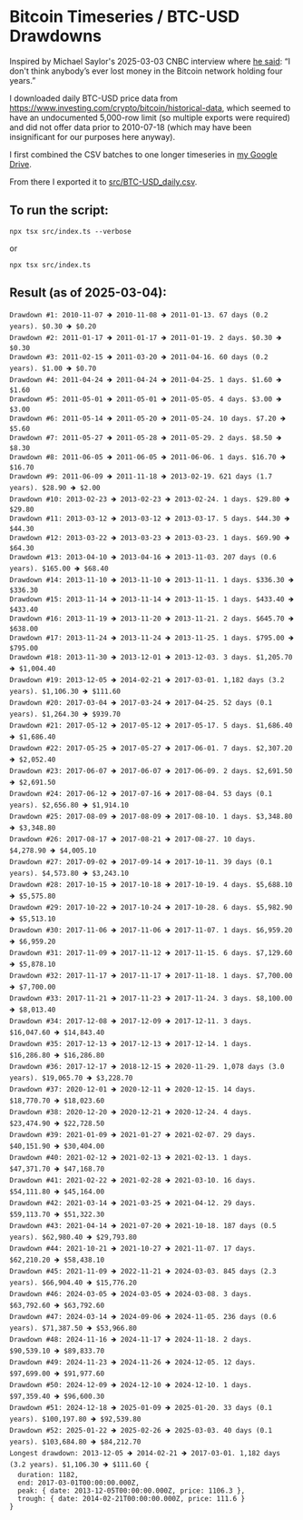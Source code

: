 # Bitcoin Timeseries / BTC-USD Drawdowns

Inspired by Michael Saylor's 2025-03-03 CNBC interview where [he said](https://youtu.be/On8QX5_IoY0?si=FstwuWWviGVWmf1o&t=276): “I don't think anybody’s ever lost money in the Bitcoin network holding four years.”

I downloaded daily BTC-USD price data from https://www.investing.com/crypto/bitcoin/historical-data, which seemed to have an undocumented 5,000-row limit (so multiple exports were required) and did not offer data prior to 2010-07-18 (which may have been insignificant for our purposes here anyway).

I first combined the CSV batches to one longer timeseries in [my Google Drive](https://docs.google.com/spreadsheets/d/1hgllgBl7-htTij1jq2m4qgitty4-z-B4Cx6dhuVaFs8/edit?gid=1957164531#gid=1957164531).

From there I exported it to [src/BTC-USD_daily.csv](src/BTC-USD_daily.csv).

## To run the script:

`npx tsx src/index.ts --verbose`

or

`npx tsx src/index.ts`

## Result (as of 2025-03-04):

```
Drawdown #1: 2010-11-07 🡺 2010-11-08 🡺 2011-01-13. 67 days (0.2 years). $0.30 🡺 $0.20
Drawdown #2: 2011-01-17 🡺 2011-01-17 🡺 2011-01-19. 2 days. $0.30 🡺 $0.30
Drawdown #3: 2011-02-15 🡺 2011-03-20 🡺 2011-04-16. 60 days (0.2 years). $1.00 🡺 $0.70
Drawdown #4: 2011-04-24 🡺 2011-04-24 🡺 2011-04-25. 1 days. $1.60 🡺 $1.60
Drawdown #5: 2011-05-01 🡺 2011-05-01 🡺 2011-05-05. 4 days. $3.00 🡺 $3.00
Drawdown #6: 2011-05-14 🡺 2011-05-20 🡺 2011-05-24. 10 days. $7.20 🡺 $5.60
Drawdown #7: 2011-05-27 🡺 2011-05-28 🡺 2011-05-29. 2 days. $8.50 🡺 $8.30
Drawdown #8: 2011-06-05 🡺 2011-06-05 🡺 2011-06-06. 1 days. $16.70 🡺 $16.70
Drawdown #9: 2011-06-09 🡺 2011-11-18 🡺 2013-02-19. 621 days (1.7 years). $28.90 🡺 $2.00
Drawdown #10: 2013-02-23 🡺 2013-02-23 🡺 2013-02-24. 1 days. $29.80 🡺 $29.80
Drawdown #11: 2013-03-12 🡺 2013-03-12 🡺 2013-03-17. 5 days. $44.30 🡺 $44.30
Drawdown #12: 2013-03-22 🡺 2013-03-23 🡺 2013-03-23. 1 days. $69.90 🡺 $64.30
Drawdown #13: 2013-04-10 🡺 2013-04-16 🡺 2013-11-03. 207 days (0.6 years). $165.00 🡺 $68.40
Drawdown #14: 2013-11-10 🡺 2013-11-10 🡺 2013-11-11. 1 days. $336.30 🡺 $336.30
Drawdown #15: 2013-11-14 🡺 2013-11-14 🡺 2013-11-15. 1 days. $433.40 🡺 $433.40
Drawdown #16: 2013-11-19 🡺 2013-11-20 🡺 2013-11-21. 2 days. $645.70 🡺 $638.00
Drawdown #17: 2013-11-24 🡺 2013-11-24 🡺 2013-11-25. 1 days. $795.00 🡺 $795.00
Drawdown #18: 2013-11-30 🡺 2013-12-01 🡺 2013-12-03. 3 days. $1,205.70 🡺 $1,004.40
Drawdown #19: 2013-12-05 🡺 2014-02-21 🡺 2017-03-01. 1,182 days (3.2 years). $1,106.30 🡺 $111.60
Drawdown #20: 2017-03-04 🡺 2017-03-24 🡺 2017-04-25. 52 days (0.1 years). $1,264.30 🡺 $939.70
Drawdown #21: 2017-05-12 🡺 2017-05-12 🡺 2017-05-17. 5 days. $1,686.40 🡺 $1,686.40
Drawdown #22: 2017-05-25 🡺 2017-05-27 🡺 2017-06-01. 7 days. $2,307.20 🡺 $2,052.40
Drawdown #23: 2017-06-07 🡺 2017-06-07 🡺 2017-06-09. 2 days. $2,691.50 🡺 $2,691.50
Drawdown #24: 2017-06-12 🡺 2017-07-16 🡺 2017-08-04. 53 days (0.1 years). $2,656.80 🡺 $1,914.10
Drawdown #25: 2017-08-09 🡺 2017-08-09 🡺 2017-08-10. 1 days. $3,348.80 🡺 $3,348.80
Drawdown #26: 2017-08-17 🡺 2017-08-21 🡺 2017-08-27. 10 days. $4,278.90 🡺 $4,005.10
Drawdown #27: 2017-09-02 🡺 2017-09-14 🡺 2017-10-11. 39 days (0.1 years). $4,573.80 🡺 $3,243.10
Drawdown #28: 2017-10-15 🡺 2017-10-18 🡺 2017-10-19. 4 days. $5,688.10 🡺 $5,575.80
Drawdown #29: 2017-10-22 🡺 2017-10-24 🡺 2017-10-28. 6 days. $5,982.90 🡺 $5,513.10
Drawdown #30: 2017-11-06 🡺 2017-11-06 🡺 2017-11-07. 1 days. $6,959.20 🡺 $6,959.20
Drawdown #31: 2017-11-09 🡺 2017-11-12 🡺 2017-11-15. 6 days. $7,129.60 🡺 $5,878.10
Drawdown #32: 2017-11-17 🡺 2017-11-17 🡺 2017-11-18. 1 days. $7,700.00 🡺 $7,700.00
Drawdown #33: 2017-11-21 🡺 2017-11-23 🡺 2017-11-24. 3 days. $8,100.00 🡺 $8,013.40
Drawdown #34: 2017-12-08 🡺 2017-12-09 🡺 2017-12-11. 3 days. $16,047.60 🡺 $14,843.40
Drawdown #35: 2017-12-13 🡺 2017-12-13 🡺 2017-12-14. 1 days. $16,286.80 🡺 $16,286.80
Drawdown #36: 2017-12-17 🡺 2018-12-15 🡺 2020-11-29. 1,078 days (3.0 years). $19,065.70 🡺 $3,228.70
Drawdown #37: 2020-12-01 🡺 2020-12-11 🡺 2020-12-15. 14 days. $18,770.70 🡺 $18,023.60
Drawdown #38: 2020-12-20 🡺 2020-12-21 🡺 2020-12-24. 4 days. $23,474.90 🡺 $22,728.50
Drawdown #39: 2021-01-09 🡺 2021-01-27 🡺 2021-02-07. 29 days. $40,151.90 🡺 $30,404.00
Drawdown #40: 2021-02-12 🡺 2021-02-13 🡺 2021-02-13. 1 days. $47,371.70 🡺 $47,168.70
Drawdown #41: 2021-02-22 🡺 2021-02-28 🡺 2021-03-10. 16 days. $54,111.80 🡺 $45,164.00
Drawdown #42: 2021-03-14 🡺 2021-03-25 🡺 2021-04-12. 29 days. $59,113.70 🡺 $51,322.30
Drawdown #43: 2021-04-14 🡺 2021-07-20 🡺 2021-10-18. 187 days (0.5 years). $62,980.40 🡺 $29,793.80
Drawdown #44: 2021-10-21 🡺 2021-10-27 🡺 2021-11-07. 17 days. $62,210.20 🡺 $58,438.10
Drawdown #45: 2021-11-09 🡺 2022-11-21 🡺 2024-03-03. 845 days (2.3 years). $66,904.40 🡺 $15,776.20
Drawdown #46: 2024-03-05 🡺 2024-03-05 🡺 2024-03-08. 3 days. $63,792.60 🡺 $63,792.60
Drawdown #47: 2024-03-14 🡺 2024-09-06 🡺 2024-11-05. 236 days (0.6 years). $71,387.50 🡺 $53,966.80
Drawdown #48: 2024-11-16 🡺 2024-11-17 🡺 2024-11-18. 2 days. $90,539.10 🡺 $89,833.70
Drawdown #49: 2024-11-23 🡺 2024-11-26 🡺 2024-12-05. 12 days. $97,699.00 🡺 $91,977.60
Drawdown #50: 2024-12-09 🡺 2024-12-10 🡺 2024-12-10. 1 days. $97,359.40 🡺 $96,600.30
Drawdown #51: 2024-12-18 🡺 2025-01-09 🡺 2025-01-20. 33 days (0.1 years). $100,197.80 🡺 $92,539.80
Drawdown #52: 2025-01-22 🡺 2025-02-26 🡺 2025-03-03. 40 days (0.1 years). $103,684.80 🡺 $84,212.70
Longest drawdown: 2013-12-05 🡺 2014-02-21 🡺 2017-03-01. 1,182 days (3.2 years). $1,106.30 🡺 $111.60 {
  duration: 1182,
  end: 2017-03-01T00:00:00.000Z,
  peak: { date: 2013-12-05T00:00:00.000Z, price: 1106.3 },
  trough: { date: 2014-02-21T00:00:00.000Z, price: 111.6 }
}
```
